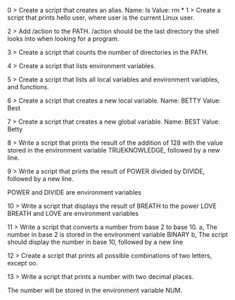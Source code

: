 
0 > Create a script that creates an alias.
Name: ls
Value: rm *
1 > Create a script that prints hello user, where user is the current Linux user.

2 > Add /action to the PATH. /action should be the last directory the shell looks into when looking for a program.

3 > Create a script that counts the number of directories in the PATH.

4 > Create a script that lists environment variables.

5 > Create a script that lists all local variables and environment variables, and functions.

6 > Create a script that creates a new local variable.
Name: BETTY
Value: Best

7 > Create a script that creates a new global variable.
Name: BEST
Value: Betty

8 > Write a script that prints the result of the addition of 128 with the value stored in the environment variable TRUEKNOWLEDGE, followed by a new line.

9 > Write a script that prints the result of POWER divided by DIVIDE, followed by a new line.

POWER and DIVIDE are environment variables

10 > Write a script that displays the result of BREATH to the power LOVE
BREATH and LOVE are environment variables

11 > Write a script that converts a number from base 2 to base 10.
  a, The number in base 2 is stored in the environment variable BINARY
  b, The script should display the number in base 10, followed by a new line

12 > Create a script that prints all possible combinations of two letters, except oo.

13 > Write a script that prints a number with two decimal places.

The number will be stored in the environment variable NUM.
